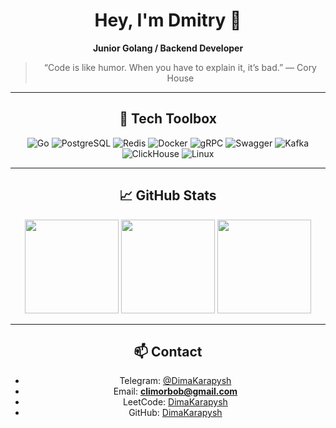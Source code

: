 <div align="center">

# Hey, I'm Dmitry 👋  

**Junior Golang / Backend Developer**  

> “Code is like humor. When you have to explain it, it’s bad.” — Cory House  

---

## 🔧 Tech Toolbox  

![Go](https://img.shields.io/badge/Go-007ACC?style=for-the-badge&logo=go&logoColor=white)
![PostgreSQL](https://img.shields.io/badge/PostgreSQL-336791?style=for-the-badge&logo=postgresql&logoColor=white)
![Redis](https://img.shields.io/badge/Redis-CC0000?style=for-the-badge&logo=redis&logoColor=white)
![Docker](https://img.shields.io/badge/Docker-0db7ed?style=for-the-badge&logo=docker&logoColor=white)
![gRPC](https://img.shields.io/badge/gRPC-007ACC?style=for-the-badge&logo=grpc&logoColor=white)
![Swagger](https://img.shields.io/badge/Swagger-85EA2D?style=for-the-badge&logo=swagger&logoColor=black)
![Kafka](https://img.shields.io/badge/Kafka-231F20?style=for-the-badge&logo=apache-kafka&logoColor=white)
![ClickHouse](https://img.shields.io/badge/ClickHouse-FFCC01?style=for-the-badge&logo=clickhouse&logoColor=black)
![Linux](https://img.shields.io/badge/Linux-007ACC?style=for-the-badge&logo=linux&logoColor=white)

---

  

## 📈 GitHub Stats



  <img src="https://github-readme-stats.vercel.app/api?username=DimaKarapysh&show_icons=true&theme=github_dark&hide_border=true" height="150"/>
  <img src="https://github-readme-streak-stats.herokuapp.com/?user=DimaKarapysh&theme=github_dark&hide_border=true&ring=007ACC&currStreakLabel=007ACC&sideNums=007ACC&sideLabels=007ACC&dates=CCCCCC" height="150"/>
  <img src="https://github-readme-stats.vercel.app/api/top-langs/?username=DimaKarapysh&layout=compact&theme=github_dark&hide_border=true" height="150"/>



---

## 📫 Contact  

- Telegram: [@DimaKarapysh](https://t.me/DimaKarapysh)  
- Email: **climorbob@gmail.com**  
- LeetCode: [DimaKarapysh](https://leetcode.com/u/DimaKarapysh/)  
- GitHub: [DimaKarapysh](https://github.com/DimaKarapysh)
  
</div>
